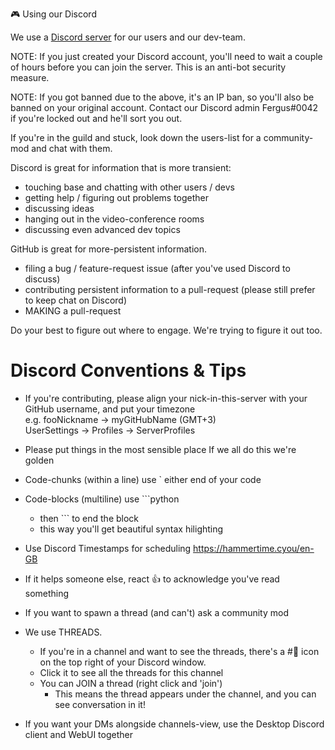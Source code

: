 🎮 Using our Discord 

We use a [Discord server](https://discord.gg/autogpt) for our users and our dev-team.

NOTE: If you just created your Discord account, you'll need to wait a couple of hours before you can join the server. This is an anti-bot security measure.

NOTE: If you got banned due to the above, it's an IP ban, so you'll also be banned on your original account. Contact our Discord admin Fergus#0042 if you're locked out and he'll sort you out.

If you're in the guild and stuck, look down the users-list for a community-mod and chat with them.

Discord is great for information that is more transient:
- touching base and chatting with other users / devs
- getting help / figuring out problems together
- discussing ideas
- hanging out in the video-conference rooms
- discussing even advanced dev topics

GitHub is great for more-persistent information.
- filing a bug / feature-request issue (after you've used Discord to discuss)
- contributing persistent information to a pull-request (please still prefer to keep chat on Discord)
- MAKING a pull-request

Do your best to figure out where to engage. We're trying to figure it out too.


# Discord Conventions & Tips

- If you're contributing, please align your nick-in-this-server with your GitHub username, and put your timezone  
    e.g. fooNickname -> myGitHubName (GMT+3)  
    UserSettings -> Profiles -> ServerProfiles  

- Please put things in the most sensible place
    If we all do this we're golden

- Code-chunks (within a line) use ` either end of your code

- Code-blocks (multiline) use ```python
    - then ``` to end the block
    - this way you'll get beautiful syntax hilighting

- Use Discord Timestamps for scheduling https://hammertime.cyou/en-GB

- If it helps someone else, react 👍 to acknowledge you've read something

- If you want to spawn a thread (and can't) ask a community mod

- We use THREADS.
    - If you're in a channel and want to see the threads, there's a #💬 icon on the top right of your Discord window.
    - Click it to see all the threads for this channel
    - You can JOIN a thread (right click and 'join')
        - This means the thread appears under the channel, and you can see conversation in it!

- If you want your DMs alongside channels-view, use the Desktop Discord client and WebUI together
